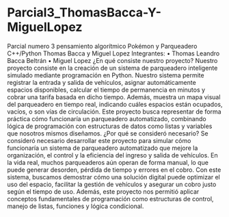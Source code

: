 # Parcial3_ThomasBacca-Y-MiguelLopez
Parcial numero 3 pensamiento algorítmico Pokémon y Parqueadero C++/Python Thomas Bacca y Miguel Lopez
Integrantes:
•	Thomas Leandro Bacca Beltrán
•	Miguel Lopez
¿En qué consiste nuestro proyecto?
Nuestro proyecto consiste en la creación de un sistema de parqueadero inteligente simulado mediante programación en Python. Nuestro sistema permite registrar la entrada y salida de vehículos, asignar automáticamente espacios disponibles, calcular el tiempo de permanencia en minutos y cobrar una tarifa basada en dicho tiempo. Además, muestra un mapa visual del parqueadero en tiempo real, indicando cuáles espacios están ocupados, vacíos, o son vías de circulación. Este proyecto busca representar de forma práctica cómo funcionaría un parqueadero automatizado, combinando lógica de programación con estructuras de datos como listas y variables que nosotros mismos diseñamos. 
¿Por qué se consideró necesario?
Se consideró necesario desarrollar este proyecto para simular cómo funcionaría un sistema de parqueadero automatizado que mejore la organización, el control y la eficiencia del ingreso y salida de vehículos. En la vida real, muchos parqueaderos aún operan de forma manual, lo que puede generar desorden, pérdida de tiempo y errores en el cobro. Con este sistema, buscamos demostrar cómo una solución digital puede optimizar el uso del espacio, facilitar la gestión de vehículos y asegurar un cobro justo según el tiempo de uso. Además, este proyecto nos permitió aplicar conceptos fundamentales de programación como estructuras de control, manejo de listas, funciones y lógica condicional.
